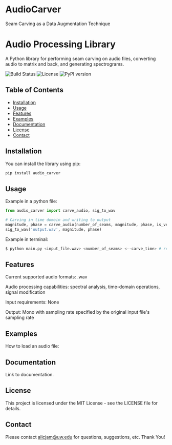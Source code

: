 # AudioCarver
Seam Carving as a Data Augmentation Technique 

# Audio Processing Library

A Python library for performing seam carving on audio files, converting audio to matrix and back, and generating spectrograms.

![Build Status](https://img.shields.io/github/workflow/status/Aloosha2/audio_carver/CI)
![License](https://img.shields.io/github/license/Aloosha2/audio_carver)
![PyPI version](https://img.shields.io/pypi/v/audio_processing)

## Table of Contents
- [Installation](#installation)
- [Usage](#usage)
- [Features](#features)
- [Examples](#examples)
- [Documentation](#documentation)
- [License](#license)
- [Contact](#contact)

## Installation

You can install the library using pip:

```sh
pip install audio_carver
```

## Usage

Example in a python file:

```python 
from audio_carver import carve_audio, sig_to_wav

# Carving in time domain and writing to output
magnitude, phase = carve_audio(number_of_seams, magnitude, phase, is_vertical=True) # default true
sig_to_wav('output.wav', magnitude, phase)
```


Example in terminal:

```sh
$ python main.py <input_file.wav> <number_of_seams> <--carve_time> # remove to carve in frequency
```


## Features

Current supported audio formats: .wav

Audio processing capabilities: spectral analysis, time-domain operations, signal modification

Input requirements: None

Output: Mono with sampling rate specified by the original input file's sampling rate


## Examples

How to load an audio file:



## Documentation

Link to documentation.

## License

This project is licensed under the MIT License - see the LICENSE file for details.

## Contact

Please contact alicjam@uw.edu for questions, suggestions, etc. Thank You!